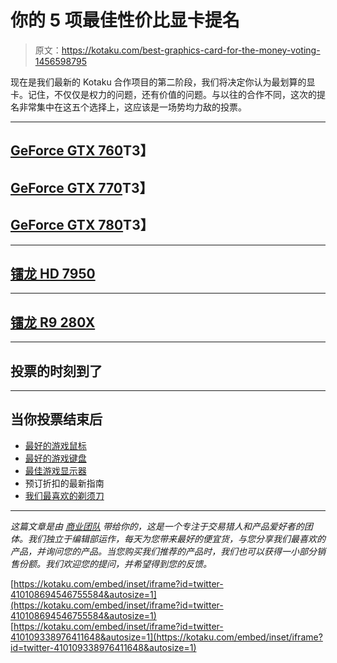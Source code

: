 # 你的 5 项最佳性价比显卡提名

> 原文：<https://kotaku.com/best-graphics-card-for-the-money-voting-1456598795>

现在是我们最新的 Kotaku 合作项目的第二阶段，我们将决定你认为最划算的显卡。记住，不仅仅是权力的问题，还有价值的问题。与以往的合作不同，这次的提名非常集中在这五个选择上，这应该是一场势均力敌的投票。



* * *

## [GeForce GTX 760](http://www.amazon.com/b/ref=amb_link_385638442_3?asc_campaign=InlineText&asc_refurl=https://kotaku.com/best-graphics-card-for-the-money-voting-1456598795&asc_source=&ie=UTF8&node=7730641011&tag=kinjakotakulink-20)T3】

## [GeForce GTX 770](http://www.amazon.com/b/ref=amb_link_385638442_3?asc_campaign=InlineText&asc_refurl=https://kotaku.com/best-graphics-card-for-the-money-voting-1456598795&asc_source=&ie=UTF8&node=7730641011&tag=kinjakotakulink-20)T3】

## [GeForce GTX 780](http://www.amazon.com/b/ref=amb_link_385638442_3?asc_campaign=InlineText&asc_refurl=https://kotaku.com/best-graphics-card-for-the-money-voting-1456598795&asc_source=&ie=UTF8&node=7730641011&tag=kinjakotakulink-20)T3】

* * *

## [镭龙 HD 7950](http://www.amazon.com/gp/feature.html/ref=amb_link_381400682_3?asc_campaign=InlineText&asc_refurl=https://kotaku.com/best-graphics-card-for-the-money-voting-1456598795&asc_source=&docId=1000859341&ie=UTF8&tag=kinjakotakulink-20)

* * *

## [镭龙 R9 280X](http://goo.gl/yc0Ae8)

* * *

## 投票的时刻到了

* * *

## 当你投票结束后

*   [最好的游戏鼠标](http://bit.ly/16pAHKu)
*   [最好的游戏键盘](http://bit.ly/18tThTW)
*   [最佳游戏显示器](http://bit.ly/1eEcpRE)
*   预订折扣的最新指南
*   [我们最喜欢的剃须刀](http://bit.ly/1himzIQ)

* * *

*这篇文章是由* [*商业团队*](http://bit.ly/19x6duf) *带给你的，这是一个专注于交易猎人和产品爱好者的团体。我们独立于编辑部运作，每天为您带来最好的便宜货，与您分享我们最喜欢的产品，并询问您的产品。当您购买我们推荐的产品时，我们也可以获得一小部分销售份额。我们欢迎您的提问，并希望得到您的反馈。*

 [https://kotaku.com/embed/inset/iframe?id=twitter-410108694546755584&autosize=1](https://kotaku.com/embed/inset/iframe?id=twitter-410108694546755584&autosize=1)  [https://kotaku.com/embed/inset/iframe?id=twitter-410109338976411648&autosize=1](https://kotaku.com/embed/inset/iframe?id=twitter-410109338976411648&autosize=1)